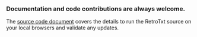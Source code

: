 ### Documentation and code contributions are always welcome.

The [source code document](source_code) covers the details to run the RetroTxt source on your
local browsers and validate any updates.
